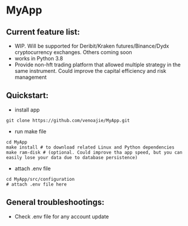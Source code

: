 # MyApp

## Current feature list:

- WIP. Will be supported for Deribit/Kraken futures/Binance/Dydx cryptocurrency exchanges. Others coming soon
- works in Python 3.8
- Provide non-hft trading platform that allowed multiple strategy in the same instrument. Could improve the capital efficiency and risk management

## Quickstart:
- install app 
```shell 
git clone https://github.com/venoajie/MyApp.git
``` 
- run make file
```shell 
cd MyApp
make install # to download related Linux and Python dependencies
make ram-disk # (optional. Could improve tha app speed, but you can easily lose your data due to database persistence)
``` 
- attach .env file
```shell 
cd MyApp/src/configuration
# attach .env file here
``` 

## General troubleshootings:

- Check .env file for any account update

